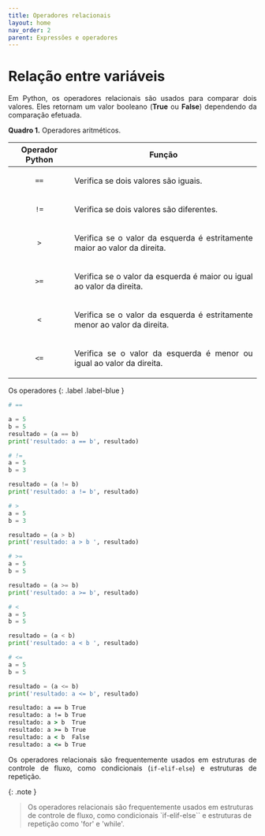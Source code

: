 ```yaml
---
title: Operadores relacionais
layout: home
nav_order: 2
parent: Expressões e operadores
---
```


<h1>Relação entre variáveis</h1>

<p align = "justify">
Em Python, os operadores relacionais são usados para comparar dois valores. Eles retornam um valor booleano (<b>True</b> ou <b>False</b>) dependendo da comparação efetuada.
</p>

<p align = "justify" id = "qua1"><b>Quadro 1.</b> Operadores aritméticos.</p>
<table>
<thead>
  <tr>
    <th>Operador Python</th>
    <th>Função</th>
  </tr>
</thead>
<tbody>
  <tr>
    <td><center><code>==</code></center></td>
    <td><p align = "justify">Verifica se dois valores são iguais.</p></td>
  </tr>
  <tr>
    <td><center><code>!=</code></center></td>
    <td><p align = "justify">Verifica se dois valores são diferentes.</p></td>
  </tr>
  <tr>
    <td><center><code>></code></center></td>
    <td><p align = "justify">Verifica se o valor da esquerda é estritamente maior ao valor da direita.</p></td>
  </tr>
  <tr>
    <td><center><code>>=</code></center></td>
    <td><p align = "justify">Verifica se o valor da esquerda é maior ou igual ao valor da direita.</p></td>
  </tr>
  <tr>
    <td><center><code><</code></center></td>
    <td><p align = "justify">Verifica se o valor da esquerda é estritamente menor ao valor da direita.</p></td>
  </tr>
  <tr>
    <td><center><code><=</code></center></td>
    <td><p align = "justify">Verifica se o valor da esquerda é menor ou igual ao valor da direita.</p></td>
  </tr>
</tbody>
</table>


Os operadores
{: .label .label-blue }

```python
# ==

a = 5
b = 5
resultado = (a == b)
print('resultado: a == b', resultado)

# !=
a = 5
b = 3

resultado = (a != b)
print('resultado: a != b', resultado)

# >
a = 5
b = 3

resultado = (a > b)
print('resultado: a > b ', resultado)

# >=
a = 5
b = 5

resultado = (a >= b)
print('resultado: a >= b', resultado)

# <
a = 5
b = 5

resultado = (a < b)
print('resultado: a < b ', resultado)

# <=
a = 5
b = 5

resultado = (a <= b)
print('resultado: a <= b', resultado)
```
```cmd
resultado: a == b True
resultado: a != b True
resultado: a > b  True
resultado: a >= b True
resultado: a < b  False
resultado: a <= b True
```

<p align = "justify">
Os operadores relacionais são frequentemente usados em estruturas de controle de fluxo, como condicionais (<code>if-elif-else</code>) e estruturas de repetição.
</p>

{: .note }
> Os operadores relacionais são frequentemente usados em estruturas de controle de fluxo, como condicionais `if-elif-else`` e estruturas de repetição como 'for' e 'while'. 
